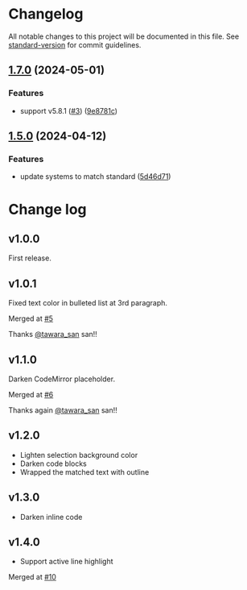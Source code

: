# Changelog

All notable changes to this project will be documented in this file. See [standard-version](https://github.com/conventional-changelog/standard-version) for commit guidelines.

## [1.7.0](https://github.com/0NotApplicable0/inkdrop-nord-syntax-theme/compare/v1.6.1...v1.7.0) (2024-05-01)


### Features

* support v5.8.1 ([#3](https://github.com/0NotApplicable0/inkdrop-nord-syntax-theme/issues/3)) ([9e8781c](https://github.com/0NotApplicable0/inkdrop-nord-syntax-theme/commit/9e8781caf5a047e34120424810da289a13d8efa8))

## [1.5.0](https://github.com/0NotApplicable0/inkdrop-nord-syntax-theme/compare/v1.4.0...v1.5.0) (2024-04-12)


### Features

* update systems to match standard ([5d46d71](https://github.com/0NotApplicable0/inkdrop-nord-syntax-theme/commit/5d46d715d8da0d80293352c1564f11c666ad5bb1))

# Change log

## v1.0.0

First release.

## v1.0.1

Fixed text color in bulleted list at 3rd paragraph.

Merged at [#5](https://github.com/choco14t/inkdrop-nord-syntax-theme/pull/5)

Thanks [@tawara_san](https://twitter.com/tawara_san) san!!

## v1.1.0

Darken CodeMirror placeholder.

Merged at [#6](https://github.com/choco14t/inkdrop-nord-syntax-theme/pull/6)

Thanks again [@tawara_san](https://twitter.com/tawara_san) san!!

## v1.2.0

* Lighten selection background color
* Darken code blocks
* Wrapped the matched text with outline

## v1.3.0

* Darken inline code

## v1.4.0

* Support active line highlight

Merged at [#10](https://github.com/choco14t/inkdrop-nord-syntax-theme/pull/10)
